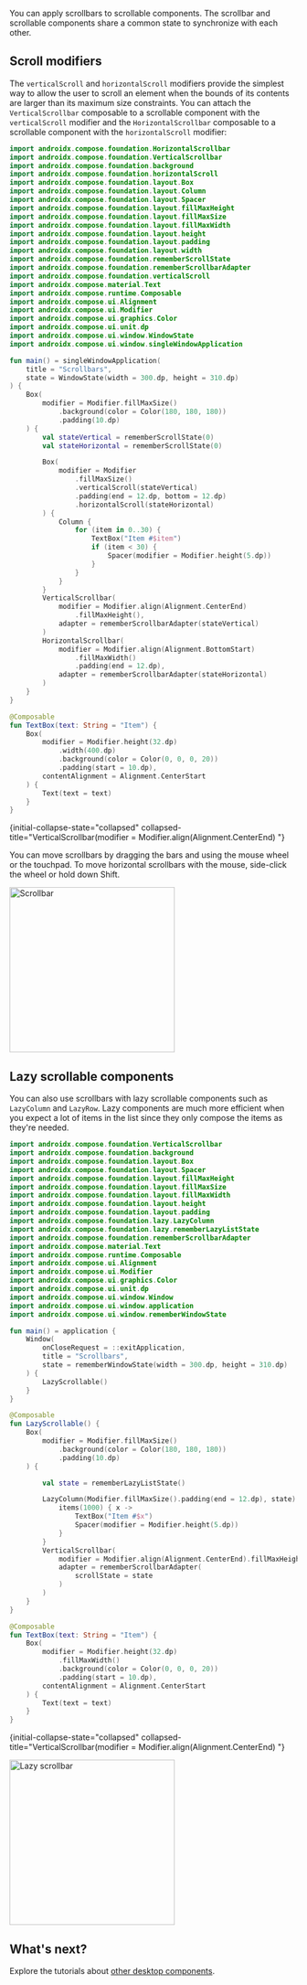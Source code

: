 [//]: # (title: Scrollbars)

You can apply scrollbars to scrollable components. The scrollbar and scrollable components share a common state to
synchronize with each other.

## Scroll modifiers

The `verticalScroll` and `horizontalScroll` modifiers provide the simplest way to allow the user to scroll an element when the bounds of its contents are larger than its maximum size constraints.
You can attach the `VerticalScrollbar` composable to a scrollable component with the `verticalScroll` modifier 
and the `HorizontalScrollbar` composable to a scrollable component with the `horizontalScroll` modifier:

```kotlin
import androidx.compose.foundation.HorizontalScrollbar
import androidx.compose.foundation.VerticalScrollbar
import androidx.compose.foundation.background
import androidx.compose.foundation.horizontalScroll
import androidx.compose.foundation.layout.Box
import androidx.compose.foundation.layout.Column
import androidx.compose.foundation.layout.Spacer
import androidx.compose.foundation.layout.fillMaxHeight
import androidx.compose.foundation.layout.fillMaxSize
import androidx.compose.foundation.layout.fillMaxWidth
import androidx.compose.foundation.layout.height
import androidx.compose.foundation.layout.padding
import androidx.compose.foundation.layout.width
import androidx.compose.foundation.rememberScrollState
import androidx.compose.foundation.rememberScrollbarAdapter
import androidx.compose.foundation.verticalScroll
import androidx.compose.material.Text
import androidx.compose.runtime.Composable
import androidx.compose.ui.Alignment
import androidx.compose.ui.Modifier
import androidx.compose.ui.graphics.Color
import androidx.compose.ui.unit.dp
import androidx.compose.ui.window.WindowState
import androidx.compose.ui.window.singleWindowApplication

fun main() = singleWindowApplication(
    title = "Scrollbars",
    state = WindowState(width = 300.dp, height = 310.dp)
) {
    Box(
        modifier = Modifier.fillMaxSize()
            .background(color = Color(180, 180, 180))
            .padding(10.dp)
    ) {
        val stateVertical = rememberScrollState(0)
        val stateHorizontal = rememberScrollState(0)

        Box(
            modifier = Modifier
                .fillMaxSize()
                .verticalScroll(stateVertical)
                .padding(end = 12.dp, bottom = 12.dp)
                .horizontalScroll(stateHorizontal)
        ) {
            Column {
                for (item in 0..30) {
                    TextBox("Item #$item")
                    if (item < 30) {
                        Spacer(modifier = Modifier.height(5.dp))
                    }
                }
            }
        }
        VerticalScrollbar(
            modifier = Modifier.align(Alignment.CenterEnd)
                .fillMaxHeight(),
            adapter = rememberScrollbarAdapter(stateVertical)
        )
        HorizontalScrollbar(
            modifier = Modifier.align(Alignment.BottomStart)
                .fillMaxWidth()
                .padding(end = 12.dp),
            adapter = rememberScrollbarAdapter(stateHorizontal)
        )
    }
}

@Composable
fun TextBox(text: String = "Item") {
    Box(
        modifier = Modifier.height(32.dp)
            .width(400.dp)
            .background(color = Color(0, 0, 0, 20))
            .padding(start = 10.dp),
        contentAlignment = Alignment.CenterStart
    ) {
        Text(text = text)
    }
}
```
{initial-collapse-state="collapsed" collapsed-title="VerticalScrollbar(modifier = Modifier.align(Alignment.CenterEnd) "}

You can move scrollbars by dragging the bars and using the mouse wheel or the touchpad. To move horizontal scrollbars with the mouse,
side-click the wheel or hold down <shortcut>Shift</shortcut>.

<img src="compose-desktop-scrollbar.png" alt="Scrollbar" width="289" animated="true"/>

## Lazy scrollable components

You can also use scrollbars with lazy scrollable components such as `LazyColumn` and `LazyRow`.
Lazy components are much more efficient when you expect a lot of items in the list since they only compose the items as they're needed.

```kotlin
import androidx.compose.foundation.VerticalScrollbar
import androidx.compose.foundation.background
import androidx.compose.foundation.layout.Box
import androidx.compose.foundation.layout.Spacer
import androidx.compose.foundation.layout.fillMaxHeight
import androidx.compose.foundation.layout.fillMaxSize
import androidx.compose.foundation.layout.fillMaxWidth
import androidx.compose.foundation.layout.height
import androidx.compose.foundation.layout.padding
import androidx.compose.foundation.lazy.LazyColumn
import androidx.compose.foundation.lazy.rememberLazyListState
import androidx.compose.foundation.rememberScrollbarAdapter
import androidx.compose.material.Text
import androidx.compose.runtime.Composable
import androidx.compose.ui.Alignment
import androidx.compose.ui.Modifier
import androidx.compose.ui.graphics.Color
import androidx.compose.ui.unit.dp
import androidx.compose.ui.window.Window
import androidx.compose.ui.window.application
import androidx.compose.ui.window.rememberWindowState

fun main() = application {
    Window(
        onCloseRequest = ::exitApplication,
        title = "Scrollbars",
        state = rememberWindowState(width = 300.dp, height = 310.dp)
    ) {
        LazyScrollable()
    }
}

@Composable
fun LazyScrollable() {
    Box(
        modifier = Modifier.fillMaxSize()
            .background(color = Color(180, 180, 180))
            .padding(10.dp)
    ) {

        val state = rememberLazyListState()

        LazyColumn(Modifier.fillMaxSize().padding(end = 12.dp), state) {
            items(1000) { x ->
                TextBox("Item #$x")
                Spacer(modifier = Modifier.height(5.dp))
            }
        }
        VerticalScrollbar(
            modifier = Modifier.align(Alignment.CenterEnd).fillMaxHeight(),
            adapter = rememberScrollbarAdapter(
                scrollState = state
            )
        )
    }
}

@Composable
fun TextBox(text: String = "Item") {
    Box(
        modifier = Modifier.height(32.dp)
            .fillMaxWidth()
            .background(color = Color(0, 0, 0, 20))
            .padding(start = 10.dp),
        contentAlignment = Alignment.CenterStart
    ) {
        Text(text = text)
    }
}
```
{initial-collapse-state="collapsed" collapsed-title="VerticalScrollbar(modifier = Modifier.align(Alignment.CenterEnd) "}

<img src="compose-desktop-lazy-scrollbar.png" alt="Lazy scrollbar" width="289" animated="true"/>

## What's next?

Explore the tutorials about [other desktop components](https://github.com/JetBrains/compose-multiplatform/tree/master/tutorials#desktop).